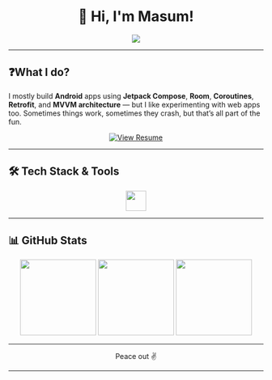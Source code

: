 <h1 align="center">👋 Hi, I'm Masum!</h1>
<p align="center">
  <img src="https://readme-typing-svg.demolab.com?font=Space+Grotesk&size=26&pause=700&color=3DDC84&center=true&vCenter=true&width=900&lines=Kotlin+%7C+Jetpack+Compose+%7C+React;I+make+Android+...Crash!;Sometimes+it's+a+bug%2C+sometimes+a+feature;I+build+apps+that+actually+work+(sometimes);I+break+stuff+so+you+don't+have+to!"/>
</p>


---

## ❓What I do?

I mostly build **Android** apps using **Jetpack Compose**, **Room**, **Coroutines**, **Retrofit**, and **MVVM architecture** — but I like experimenting with web apps too. Sometimes things work, sometimes they crash, but that’s all part of the fun.
<p align="center">
  <a href="https://drive.google.com/file/d/1iR3ijUebMu6OKQ0FPHBuiGnWd78_BWZw/view?usp=sharing" target="_blank">
    <img src="https://img.shields.io/badge/View%20Resume-4B8DF8?style=for-the-badge&logo=google-drive&logoColor=black" alt="View Resume"/>
  </a>
</p>

---

## 🛠 Tech Stack & Tools

<p align="center">
  <img src="https://go-skill-icons.vercel.app/api/icons?i=android,androidstudio,kotlin,jetpackcompose,gradle,java,firebase,supabase,mongo,react,c,cpp,expo,linux" height="40" />
</p>

---

## 📊 GitHub Stats

<div align="center">
  <img src="https://github-readme-stats.vercel.app/api?username=insaneodyssey26&show_icons=true&theme=github_dark&hide_border=false&count_private=true&include_all_commits=false" height="150" />
  <img src="https://nirzak-streak-stats.vercel.app/?user=insaneodyssey26&theme=github_dark&hide_border=false" height="150"/>
  <img src="https://github-readme-stats.vercel.app/api/top-langs/?username=insaneodyssey26&layout=compact&theme=github_dark&hide_border=false&langs_count=8" height="150"/>
</div>

---

<p align="center">
Peace out ✌️
</p>

---
